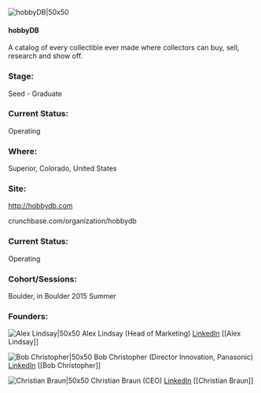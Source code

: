 

![hobbyDB|50x50](https://apimg.techstars.com/connect/images/image_files/558a16d91e6c01068300000d/original/transparent-avatar.png)

#### hobbyDB
A catalog of every collectible ever made where collectors can buy, sell, research and show off.

### Stage: 
Seed - Graduate 

### Current Status: 
Operating

### Where:
Superior, Colorado, United States

### Site:
http://hobbydb.com



crunchbase.com/organization/hobbydb

### Current Status: 
Operating

### Cohort/Sessions: 
Boulder, in Boulder 2015 Summer

### Founders: 

![Alex Lindsay|50x50]() Alex Lindsay (Head of Marketing) [LinkedIn](https://linkedin.com/in/alex-lindsay-ba85278) [[Alex Lindsay]]

![Bob Christopher|50x50](https://apimg.techstars.com/connect/images/image_files/554b9848883a9c99cd00000b/original/BobChristoper.jpg) Bob Christopher (Director Innovation, Panasonic) [LinkedIn](https://linkedin.com/in/aaronlaberge) [[Bob Christopher]]

![Christian Braun|50x50](https://apimg.techstars.com/connect/images/image_files/58adcf7a9c66a97aef00000a/original/Christian_Portrait.png) Christian Braun (CEO) [LinkedIn](https://linkedin.com/in/christianbraun) [[Christian Braun]]


